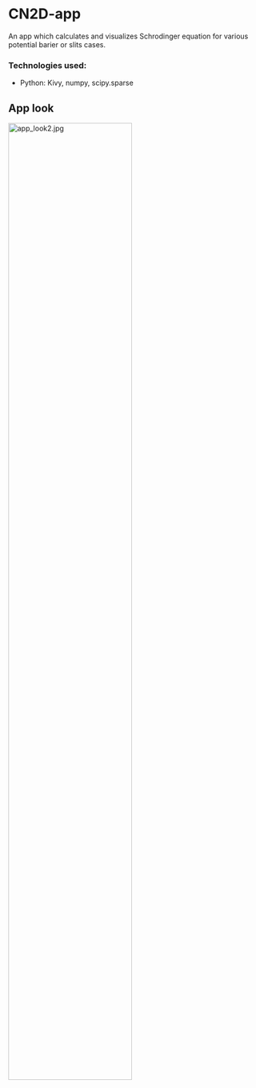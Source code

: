 # CN2D-app
An app which calculates and visualizes Schrodinger equation for various potential barier or slits cases.

### Technologies used:

- Python: Kivy, numpy, scipy.sparse

## App look
<img src="https://s9.gifyu.com/images/app_look2.jpg" alt="app_look2.jpg" width="70%"/>
